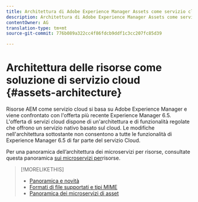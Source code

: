 ```yaml
---
title: Architettura di Adobe Experience Manager Assets come servizio cloud
description: Architettura di Adobe Experience Manager Assets come servizio cloud
contentOwner: AG
translation-type: tm+mt
source-git-commit: 776b089a322cc4f86fdcb9ddf1c3cc207fc85d39

---
```



# Architettura delle risorse come soluzione di servizio cloud {#assets-architecture}

Risorse AEM come servizio cloud si basa su Adobe Experience Manager e viene confrontato con l&#39;offerta più recente Experience Manager 6.5. L&#39;offerta di servizi cloud dispone di un&#39;architettura e di funzionalità regolate che offrono un servizio nativo basato sul cloud. Le modifiche nell&#39;architettura sottostante non consentono a tutte le funzionalità di Experience Manager 6.5 di far parte del servizio Cloud.

Per una panoramica dell’architettura dei microservizi per risorse, consultate questa panoramica [sui microservizi per](asset-microservices-overview.md#asset-microservices-architecture)risorse.

>[!MORELIKETHIS]
>
>* [Panoramica e novità](/help/assets/overview.md)
>* [Formati di file supportati e tipi MIME](file-format-support.md)
>* [Panoramica dei microservizi di asset](asset-microservices-overview.md)

